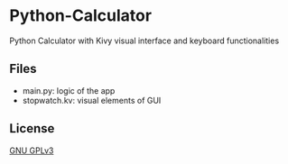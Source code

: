 # Python-Calculator
Python Calculator with Kivy visual interface and keyboard functionalities

## Files
- main.py: logic of the app
- stopwatch.kv: visual elements of GUI

## License
[GNU GPLv3](https://choosealicense.com/licenses/gpl-3.0/#)
